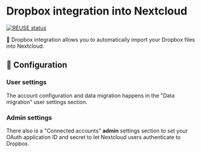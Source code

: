 <!--
  - SPDX-FileCopyrightText: 2020 Nextcloud GmbH and Nextcloud contributors
  - SPDX-License-Identifier: AGPL-3.0-or-later
-->
# Dropbox integration into Nextcloud

[![REUSE status](https://api.reuse.software/badge/github.com/nextcloud/integration_dropbox)](https://api.reuse.software/info/github.com/nextcloud/integration_dropbox)

🧊 Dropbox integration allows you to automatically import your Dropbox files into Nextcloud.

## 🔧 Configuration

### User settings

The account configuration and data migration happens in the "Data migration" user settings section.

### Admin settings

There also is a "Connected accounts" **admin** settings section to set your OAuth application ID and secret to let Nextcloud users authenticate to Dropbox.
